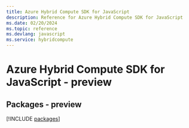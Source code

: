 ```yaml
---
title: Azure Hybrid Compute SDK for JavaScript
description: Reference for Azure Hybrid Compute SDK for JavaScript
ms.date: 02/20/2024
ms.topic: reference
ms.devlang: javascript
ms.service: hybridcompute
---
```

# Azure Hybrid Compute SDK for JavaScript - preview
## Packages - preview
[!INCLUDE [packages](hybrid-compute-index.md)]
